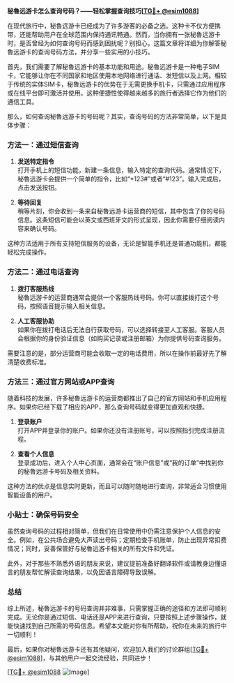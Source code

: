 **秘魯远游卡怎么查询号码？——轻松掌握查询技巧[[TG💪+ @esim1088](https://t.me/s/esim1088)]**

在现代旅行中，秘魯远游卡已经成为了许多游客的必备之选。这种卡不仅方便携带，还能帮助用户在全球范围内保持通讯畅通。然而，当你拥有一张秘魯远游卡时，是否曾经为如何查询号码而感到困扰呢？别担心，这篇文章将详细为你解答秘魯远游卡的查询号码方法，并分享一些实用的小技巧。

首先，我们需要了解秘魯远游卡的基本功能和用途。秘魯远游卡是一种电子SIM卡，它能够让你在不同国家和地区使用本地网络进行通话、发短信以及上网。相较于传统的实体SIM卡，秘魯远游卡的优势在于无需更换手机卡，只需通过应用程序或在线平台即可激活并使用。这种便捷性使得越来越多的旅行者选择它作为他们的通信工具。

那么，如何查询秘魯远游卡的号码呢？其实，查询号码的方法非常简单，以下是具体步骤：

### 方法一：通过短信查询

1. **发送特定指令**  
   打开手机上的短信功能，新建一条信息，输入特定的查询代码。通常情况下，秘魯远游卡会提供一个简单的指令，比如“*123#”或者“#123”。输入完成后，点击发送按钮。

2. **等待回复**  
   稍等片刻，你会收到一条来自秘魯远游卡运营商的短信，其中包含了你的号码信息。这条短信可能会以英文或西班牙文的形式呈现，因此你需要仔细阅读内容来确认号码。

这种方法适用于所有支持短信服务的设备，无论是智能手机还是普通功能机，都能轻松完成操作。

### 方法二：通过电话查询

1. **拨打客服热线**  
   秘魯远游卡的运营商通常会提供一个客服热线号码。你可以直接拨打这个号码，按照语音提示输入相关信息。

2. **人工客服协助**  
   如果你在拨打电话后无法自行获取号码，可以选择转接至人工客服。客服人员会根据你的身份验证信息（如购买记录或注册邮箱）为你提供号码查询服务。

需要注意的是，部分运营商可能会收取一定的电话费用，所以在操作前最好先了解清楚收费标准。

### 方法三：通过官方网站或APP查询

随着科技的发展，许多秘魯远游卡的运营商都推出了自己的官方网站和手机应用程序。如果你已经下载了相应的APP，那么查询号码就变得更加直观和快捷。

1. **登录账户**  
   打开APP并登录你的账户。如果你还没有注册账号，可以按照指引完成注册流程。

2. **查看个人信息**  
   登录成功后，进入个人中心页面，通常会在“账户信息”或“我的订单”中找到你的秘魯远游卡号码及相关资料。

这种方法的优点是信息实时更新，而且可以随时随地进行查询，非常适合习惯使用智能设备的用户。

### 小贴士：确保号码安全

虽然查询号码的过程相对简单，但我们在日常使用中仍需注意保护个人信息的安全。例如，在公共场合避免大声读出号码；定期检查手机账单，防止出现异常扣费情况；同时，妥善保管好与秘魯远游卡相关的所有文件和凭证。

此外，对于那些不熟悉外语的朋友来说，建议提前准备好翻译软件或请教身边懂语言的朋友帮忙解读查询结果，以免因语言障碍导致误解。

### 总结

综上所述，秘魯远游卡的号码查询并非难事，只需掌握正确的途径和方法即可顺利完成。无论你是通过短信、电话还是APP来进行查询，只要按照上述步骤操作，就能快速找到自己所需的号码信息。希望本文能对你有所帮助，祝你在未来的旅行中一切顺利！

最后，如果你对秘魯远游卡还有其他疑问，欢迎加入我们的讨论群组[[TG💪+ @esim1088](https://t.me/s/esim1088)]，与其他用户一起交流经验，共同进步！  

[[TG💪+ @esim1088](https://t.me/s/esim1088) ![Image](https://i.postimg.cc/4NQfJmqS/Snipaste-2025-05-13-00-14-12.png)]
